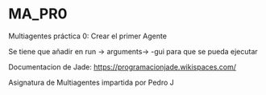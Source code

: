 ﻿# MA_PR0
Multiagentes práctica 0: Crear el primer Agente

Se tiene que añadir en run -> arguments-> -gui  para que se pueda ejecutar

Documentacion de Jade: https://programacionjade.wikispaces.com/

Asignatura de Multiagentes impartida por Pedro J